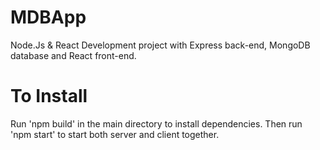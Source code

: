 # MDBApp

Node.Js & React Development project with Express back-end, MongoDB database and React front-end.

# To Install
Run 'npm build' in the main directory to install dependencies. Then run 'npm start' to start both server and client together.

